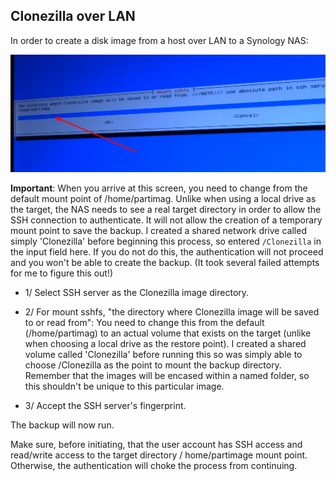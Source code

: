 ## Clonezilla over LAN

In order to create a disk image from a host over LAN to a Synology NAS:

![](/images/lan_clonezilla1.png)

**Important**: When you arrive at this screen, you need to change from the default mount point of /home/partimag. Unlike when using a local drive as the target, the NAS needs to see a real target directory in order to allow the SSH connection to authenticate. It will not allow the creation of a temporary mount point to save the backup. I created a shared network drive called simply 'Clonezilla' before beginning this process, so entered `/Clonezilla` in the input field here. If you do not do this, the authentication will not proceed and you won't be able to create the backup. (It took several failed attempts for me to figure this out!)

* 1/ Select SSH server as the Clonezilla image directory.

* 2/ For mount sshfs, "the directory where Clonezilla image will be saved to or read from": You need to change this from the default (/home/partimag) to an actual volume that exists on the target (unlike when choosing a local drive as the restore point). I created a shared volume called 'Clonezilla' before running this so was simply able to choose /Clonezilla as the point to mount the backup directory. Remember that the images will be encased within a named folder, so this shouldn't be unique to this particular image.

* 3/ Accept the SSH server's fingerprint.

The backup will now run.

Make sure, before initiating, that the user account has SSH access and read/write access to the target directory / home/partimage mount point. Otherwise, the authentication will choke the process from continuing.
